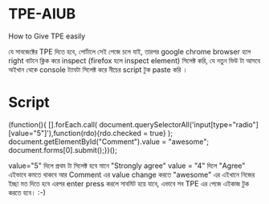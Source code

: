 # TPE-AIUB
How to Give TPE easily

যে সাবজেক্টের TPE দিতে হবে, পোর্টালে সেই পেজে চলে যাই, তারপর google chrome browser হলে 
right বাটনে ক্লিক করে inspect (firefox হলে inspect element) সিলেক্ট করি, যে নতুন ভিউ 
টা আসবে অইখান থেকে console ট্যাবটা সিলেক্ট করে নীচের script টুক paste করি ।

# Script

(function(){ 
[].forEach.call( document.querySelectorAll('input[type="radio"][value="5"]'),function(rdo){rdo.checked = true} ); 
document.getElementById("Comment").value = "awesome"; document.forms[0].submit();})();

value="5" দিলে প্রথম টা সিলেক্ট হবে মানে "Strongly agree"
value = "4" দিলে "Agree" এইভাবে কমতে থাকবে আর 
Comment এর value change করতে "awesome" এর এইখানে নিজের ইচ্ছা মত দিতে হবে 
এরপর enter press করলে সাবমিট হয়ে যাবে, এভাবে সব TPE এর পেজে এইকাজ টুক করতে হবে।  :-)
